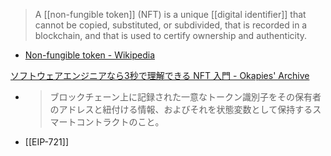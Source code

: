 
> A [[non-fungible token]] (NFT) is a unique [[digital identifier]] that cannot be copied, substituted, or subdivided, that is recorded in a blockchain, and that is used to certify ownership and authenticity.
- [Non-fungible token - Wikipedia](https://en.wikipedia.org/wiki/Non-fungible_token)

[ソフトウェアエンジニアなら3秒で理解できる NFT 入門 - Okapies' Archive](https://okapies.hateblo.jp/entry/2022/01/30/193604)
- > ブロックチェーン上に記録された一意なトークン識別子をその保有者のアドレスと紐付ける情報、およびそれを状態変数として保持するスマートコントラクトのこと。
- [[EIP-721]]
